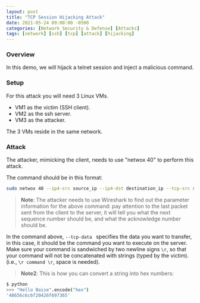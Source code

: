 ```yaml
---
layout: post
title: "TCP Session Hijacking Attack"
date: 2021-05-24 09:00:00 -0500
categories: [Network Security & Defense] [Attacks]
tags: [network] [ssh] [tcp] [attack] [hijacking]
---
```

### Overview
In this demo, we will hijack a telnet session and inject a malicious command.

### Setup
For this attack you will need 3 Linux VMs.
* VM1 as the victim (SSH client).
* VM2 as the ssh server.
* VM3 as the attacker.

The 3 VMs reside in the same network.

### Attack
The attacker, mimicking the client, needs to use "netwox 40" to perform this attack.

The command should be in this format:

```bash
sudo netwox 40 --ip4-src source_ip --ip4-dst destination_ip --tcp-src source_port --tcp-dst destination_port --tcp-seqnum sequence_number --ip4-ttl ttl_value --tcp-window window_size --tcp-ack --tcp-acknum acknowledge_number --tcp-data "putyourdatahere,in hex format"
```

> **Note**: The attacker needs to use Wireshark to find out the parameter information for the above command: pay attention to the last packet sent from the client to the server, it will tell you what the next sequence number should be, and what the acknowledge number should be.

In the command above, ```--tcp-data ``` specifies the data you want to transfer, in this case, it should be the command you want to execute on the server. Make sure your command is sandwiched by two newline signs ```\r```, so that your command will not be concatenated with strings (typed by the victim). (i.e., ```\r command \r```, space is needed).

> **Note2**: This is how you can convert a string into hex numbers:
```bash
$ python
>>> "Hello Boise".encode("hex")
'48656c6c6f20426f697365'
```
